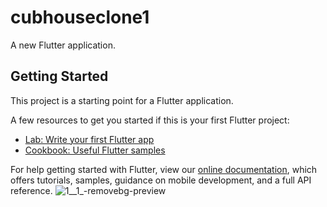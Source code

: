 # cubhouseclone1

A new Flutter application.

## Getting Started

This project is a starting point for a Flutter application.

A few resources to get you started if this is your first Flutter project:

- [Lab: Write your first Flutter app](https://flutter.dev/docs/get-started/codelab)
- [Cookbook: Useful Flutter samples](https://flutter.dev/docs/cookbook)

For help getting started with Flutter, view our
[online documentation](https://flutter.dev/docs), which offers tutorials,
samples, guidance on mobile development, and a full API reference.
![1__1_-removebg-preview](https://user-images.githubusercontent.com/53462564/194475426-3ab1841c-84ae-4e15-99d8-e95e099563e8.png)
